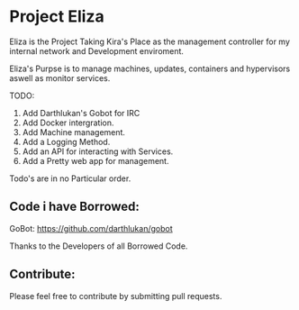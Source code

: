 Project Eliza
=============

Eliza is the Project Taking Kira's Place as the management controller for my internal network and Development enviroment.

Eliza's Purpse is to manage machines, updates, containers and hypervisors aswell as monitor services.


TODO:

  1. Add Darthlukan's Gobot for IRC
  2. Add Docker intergration.
  4. Add Machine management.
  5. Add a Logging Method.
  6. Add an API for interacting with Services.
  7. Add a Pretty web app for management.

Todo's are in no Particular order.


Code i have Borrowed:
--------------------

GoBot: https://github.com/darthlukan/gobot

Thanks to the Developers of all Borrowed Code.


Contribute:
-----------

Please feel free to contribute by submitting pull requests.

